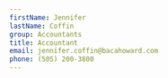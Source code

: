 ```yaml
---
firstName: Jennifer
lastName: Coffin
group: Accountants
title: Accountant
email: jennifer.coffin@bacahoward.com
phone: (505) 200-3800
---
```

